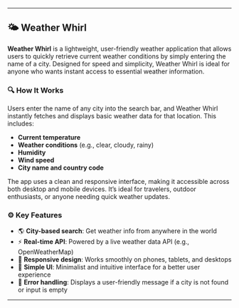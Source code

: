 
---

## 🌤️ Weather Whirl

**Weather Whirl** is a lightweight, user-friendly weather application that allows users to quickly retrieve current weather conditions by simply entering the name of a city. Designed for speed and simplicity, Weather Whirl is ideal for anyone who wants instant access to essential weather information.

### 🔍 How It Works

Users enter the name of any city into the search bar, and Weather Whirl instantly fetches and displays basic weather data for that location. This includes:

- **Current temperature**
- **Weather conditions** (e.g., clear, cloudy, rainy)
- **Humidity**
- **Wind speed**
- **City name and country code**

The app uses a clean and responsive interface, making it accessible across both desktop and mobile devices. It’s ideal for travelers, outdoor enthusiasts, or anyone needing quick weather updates.

### ⚙️ Key Features

- 🌎 **City-based search**: Get weather info from anywhere in the world
- ⚡ **Real-time API**: Powered by a live weather data API (e.g., OpenWeatherMap)
- 📱 **Responsive design**: Works smoothly on phones, tablets, and desktops
- 🎨 **Simple UI**: Minimalist and intuitive interface for a better user experience
- 🚫 **Error handling**: Displays a user-friendly message if a city is not found or input is empty

---
